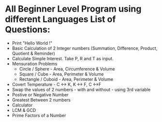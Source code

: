 # All Beginner Level Program using different Languages List of Questions:
-   Print "Hello World !"
-   Basic Calculation of 2 Integer numbers (Summation, Difference, Product, Quotient & Reminder)
-	Calculate Simple Interest. Take P, R and T as input.
-	Mensuration Problems
    - Circle / Sphere - Area, Circumference & Volume
    - Square / Cube - Area, Perimeter & Volume
    - Rectangle / Cuboid - Area, Perimeter & Volume
-   Covert Temperature - C <-> K, K <-> F, C <->F
-   Swap the values of 2 numbers - with and without - using 3rd variable
-   Postive or Negative Number 
-   Greatest Between 2 numbers
-   Calculator 
-   LCM & GCD
-   Prime Factors of a Number

